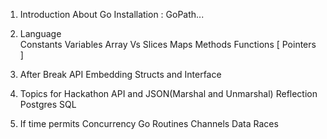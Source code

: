 1. Introduction
  About Go
  Installation : GoPath...

2. Language     
  Constants
  Variables
  Array Vs Slices
  Maps
  Methods
  Functions [ Pointers ]

3. After Break
  API
  Embedding
  Structs and Interface

4. Topics for Hackathon 
  API and JSON(Marshal and Unmarshal)
  Reflection
  Postgres SQL

5. If time permits
  Concurrency
  Go Routines
  Channels
  Data Races
